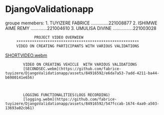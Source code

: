 # DjangoValidationapp


groupe memebers: 1. TUYIZERE FABRICE ..............221008877
                 2. ISHIMWE AIME REMY .............221004610
                 3. UMULISA DIVINE ................221003028





                 PROJECT VIDEO OVERWIEW
         *******************************************************
         VIDEO ON CREATING PARTICIPANTS WITH VARIOUS VALIDATIONS
[SHORTVIDEO.webm](https://github.com/fabrice-tuyizere/DjangoValidationapp/assets/84916592/e2090d63-f648-4dd9-8e18-4fb9e9972000)

            VIDEO ON CREATING VEHICLE  WITH VARIOUS VALIDATIONS
            [SECONDSEC.webm](https://github.com/fabrice-tuyizere/DjangoValidationapp/assets/84916592/e6da7a53-7add-4211-ba44-b6980141e656)



            LOGGING FUNCTIONALITIES(LOGS RECORDING)
            [logging.webm](https://github.com/fabrice-tuyizere/DjangoValidationapp/assets/84916592/547fccab-1674-4aa9-a503-13693a02cb61)

